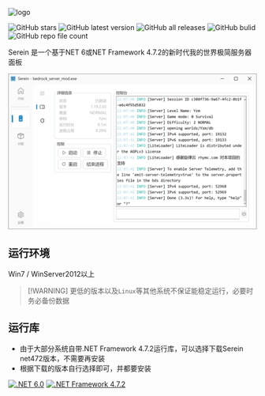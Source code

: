 
![logo](https://socialify.git.ci/Zaitonn/Serein/image?description=1&descriptionEditable=%E6%96%B0%E6%97%B6%E4%BB%A3%E6%9E%81%E7%AE%80%E6%9C%8D%E5%8A%A1%E5%99%A8%E9%9D%A2%E6%9D%BF&font=KoHo&logo=https%3A%2F%2Fserein.cc%2Fassets%2FSerein.png&owner=1&pattern=Circuit%20Board&theme=Light ":no-zoom")

![GitHub stars](https://img.shields.io/github/stars/Zaitonn/Serein?color=blue ":no-zoom")
![GitHub latest version](https://img.shields.io/github/v/release/Zaitonn/Serein?color=blue ":no-zoom")
![GitHub all releases](https://img.shields.io/github/downloads/Zaitonn/Serein/total?color=blue ":no-zoom")
![GitHub bulid](https://img.shields.io/github/workflow/status/Zaitonn/Serein/Build/main?color=blue ":no-zoom")
![GitHub repo file count](https://img.shields.io/github/languages/code-size/Zaitonn/Serein ":no-zoom")

Serein 是一个基于NET 6或NET Framework 4.7.2的新时代我的世界极简服务器面板

![控制台](imgs/console.png)

## 运行环境

Win7 / WinServer2012以上

>[!WARNING] 更低的版本以及`Linux`等其他系统不保证能稳定运行，必要时务必备份数据  

## 运行库

- 由于大部分系统自带.NET Framework 4.7.2运行库，可以选择下载Serein net472版本，不需要再安装
- 根据下载的版本自行选择即可，并都要安装  

[![.NET 6.0](https://img.shields.io/badge/.NET-6.0-%23512BD4?style=for-the-badge)](https://dotnet.microsoft.com/download/dotnet/6.0/runtime/desktop/x64)
[![.NET Framework 4.7.2](https://img.shields.io/badge/.NET%20Framework-4.7.2-%23512BD4?style=for-the-badge)](https://dotnet.microsoft.com/zh-cn/download/dotnet-framework/net472)
